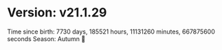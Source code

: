 # Version: v21.1.29
Time since birth: 7730 days, 185521 hours, 11131260 minutes, 667875600 seconds
Season: Autumn 🍁
